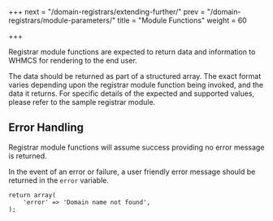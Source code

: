 +++
next = "/domain-registrars/extending-further/"
prev = "/domain-registrars/module-parameters/"
title = "Module Functions"
weight = 60

+++

Registrar module functions are expected to return data and information to WHMCS for rendering to the end user.

The data should be returned as part of a structured array. The exact format varies depending upon the registrar module function being invoked, and the data it returns. For specific details of the expected and supported values, please refer to the sample registrar module.

## Error Handling

Registrar module functions will assume success providing no error message is returned.

In the event of an error or failure, a user friendly error message should be returned in the `error` variable.

```
return array(
    'error' => 'Domain name not found',
);
```
